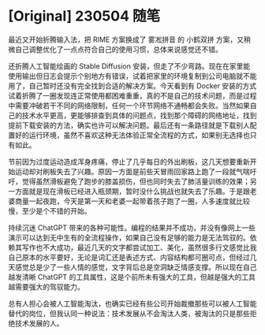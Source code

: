 # [Original] 230504 随笔


最近又开始折腾输入法，把 RIME 方案换成了 雾凇拼音 的 小鹤双拼 方案，又稍微自己调整优化了一点点符合自己的使用习惯，总体来说感觉还不错。

还折腾人工智能绘画的 Stable Diffusion 安装，但走了不少弯路。现在在家里能使用输出但日志会提示个别地方有错误，试着把家里的环境复制到公司电脑就不能用了，自己暂时还没有完全找到合适的解决方案。今天看到有 Docker 安装的方式试着折腾了一圈发现连正常使用都困难重重，真的不是自己的技术问题，而是过程中需要冲破若干不同的网络限制，任何一个环节网络不通畅都会失败。当然如果自己的技术水平更高，更能够排查到具体的问题点，找到那个障碍的网络地址，找到提前下载安装的方法，确实也许可以解决问题。最后还有一条路径就是下载别人配置好的运行环境，虽然不喜欢这种无法体验正常全流程的方式，如果别无选择也只有如此。

节前因为过度运动造成浑身疼痛，停止了几乎每日的外出刷板，这几天想要重新开始运动却对刷板失去了兴趣。原因一方面是前些天冒雨回家路上跑了一段就气喘吁吁，觉得虽然滑板避免了跑步的膝盖损伤，但也同时失去了肺活量训练的效果；另一方面就是现在滑板已经进入瓶颈期，暂时没什么挑战也就失去了乐趣。于是跟老婆商量一起夜跑，今天是第一天和老婆一起带着孩子跑了一圈，人多速度就比较慢，至少是个不错的开始。

持续沉迷 ChatGPT 带来的各种可能性。编程的结果并不成功，并没有像网上一些演示可以达到无中生有的全流程操作，如果自己没有足够的能力是无法驾驭的。依赖其写作也不大成功，最近几天的文字都尝试加工、美化，虽然很多行文感觉比我自己原本的水平要好，无论是词汇还是表述方式、内容结构都可圈可点，但经过几天感觉总是少了一些人情的感觉，文字背后总是空洞缺乏情感支撑。所以现在自己越发清晰 ChatGPT 的工具属性，这是个前所未有强大的工具，但越是强大的工具越需要强大的驾驭能力。

总有人担心会被人工智能淘汰，也确实已经有些公司开始裁撤那些可以被人工智能替代的岗位，但我认同一种说法：技术发展从不会淘汰人类，被淘汰的只是那些拒绝技术发展的人。
